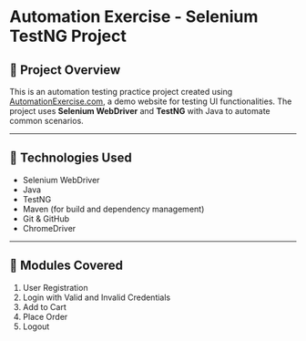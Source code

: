 # Automation Exercise - Selenium TestNG Project

## 📌 Project Overview

This is an automation testing practice project created using [AutomationExercise.com](https://automationexercise.com/), a demo website for testing UI functionalities. The project uses **Selenium WebDriver** and **TestNG** with Java to automate common scenarios.

---

## 🧰 Technologies Used

- Selenium WebDriver
- Java
- TestNG
- Maven (for build and dependency management)
- Git & GitHub
- ChromeDriver

---

## 🎯 Modules Covered

1. User Registration
2. Login with Valid and Invalid       Credentials
3. Add to Cart
4. Place Order
5. Logout

